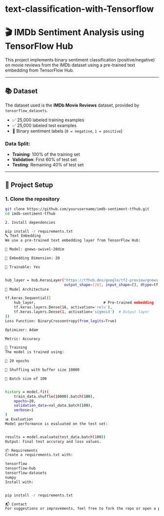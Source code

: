 # text-classification-with-Tensorflow

# 🎬 IMDb Sentiment Analysis using TensorFlow Hub

This project implements binary sentiment classification (positive/negative) on movie reviews from the IMDb dataset using a pre-trained text embedding from TensorFlow Hub.

---

## 📚 Dataset

The dataset used is the **IMDb Movie Reviews** dataset, provided by `tensorflow_datasets`.

- ✅ 25,000 labeled training examples
- ✅ 25,000 labeled test examples
- 🎯 Binary sentiment labels (`0 = negative`, `1 = positive`)

### Data Split:
- **Training**: 100% of the training set
- **Validation**: First 60% of test set
- **Testing**: Remaining 40% of test set

---

## 🔧 Project Setup

### 1. Clone the repository
```bash
git clone https://github.com/yourusername/imdb-sentiment-tfhub.git
cd imdb-sentiment-tfhub

2. Install dependencies

pip install -r requirements.txt
🔤 Text Embedding
We use a pre-trained text embedding layer from TensorFlow Hub:

🔗 Model: gnews-swivel-20dim

📏 Embedding Dimension: 20

📌 Trainable: Yes


hub_layer = hub.KerasLayer("https://tfhub.dev/google/tf2-preview/gnews-swivel-20dim/1",
                           output_shape=[20], input_shape=[], dtype=tf.string, trainable=True)
🧠 Model Architecture

tf.keras.Sequential([
    hub_layer,                               # Pre-trained embedding
    tf.keras.layers.Dense(16, activation='relu'),
    tf.keras.layers.Dense(1, activation='sigmoid')  # Output layer
])
Loss Function: BinaryCrossentropy(from_logits=True)

Optimizer: Adam

Metric: Accuracy

🚀 Training
The model is trained using:

🔁 20 epochs

🔀 Shuffling with buffer size 10000

🧪 Batch size of 100


history = model.fit(
    train_data.shuffle(10000).batch(100),
    epochs=20,
    validation_data=val_data.batch(100),
    verbose=1
)
📊 Evaluation
Model performance is evaluated on the test set:


results = model.evaluate(test_data.batch(100))
Output: Final test accuracy and loss values.

📦 Requirements
Create a requirements.txt with:

tensorflow
tensorflow-hub
tensorflow-datasets
numpy
Install with:


pip install -r requirements.txt

📬 Contact
For suggestions or improvements, feel free to fork the repo or open a pull request.

